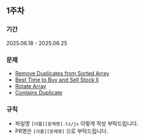 ## 1주차

### 기간

2025.06.18 - 2025.06.25

### 문제

- [Remove Duplicates from Sorted Array](https://leetcode.com/explore/interview/card/top-interview-questions-easy/92/array/727/)
- [Best Time to Buy and Sell Stock II](https://leetcode.com/explore/interview/card/top-interview-questions-easy/92/array/564/)
- [Rotate Array](https://leetcode.com/explore/interview/card/top-interview-questions-easy/92/array/646/)
- [Contains Duplicate](https://leetcode.com/explore/interview/card/top-interview-questions-easy/92/array/578/)

### 규칙

- 파일명 `[이름][문제명].ts/js` 이렇게 작성
  부탁드립니다.
- PR명은 `[이름][문제명]` 으로 부탁드립니다.
